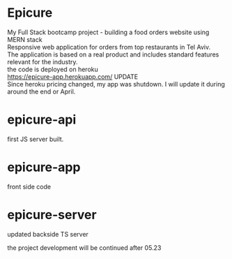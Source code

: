 # Epicure
  My Full Stack bootcamp project - building a food orders website using MERN stack<br />
  Responsive web application for orders from top restaurants in Tel Aviv.<br /> 
  The application is based on a real product and includes standard features relevant for the industry.<br />
  the code is deployed on heroku<br />
  https://epicure-app.herokuapp.com/
  UPDATE<br />
  Since heroku pricing changed, my app was shutdown. I will update it during around the end or April.<br /> 

# epicure-api 
 first JS server built.
# epicure-app
 front side code
# epicure-server
updated backside TS server 


the project development will be continued after 05.23
